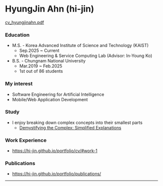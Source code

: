 # HyungJin Ahn (hi-jin)

[cv_hyungjinahn.pdf](https://github.com/user-attachments/files/18089724/cv_hyungjinahn.pdf)

### Education
- M.S. - Korea Advanced Institute of Science and Technology (KAIST)
   - Sep.2025 ~ Current
   - Web Engineering & Service Computing Lab (Advisor: In-Young Ko)
- B.S. - Chungnam National University
   - Mar.2019 ~ Feb.2025
   - 1st out of 86 students

### My interest
- Software Engineering for Artificial Intelligence
- Mobile/Web Application Development

### Study
- I enjoy breaking down complex concepts into their smallest parts
   - [Demystifying the Complex: Simplified Explanations](https://github.com/hi-jin?tab=repositories&q=Demystifying&type=&language=&sort=)

### Work Experience
- https://hi-jin.github.io/portfolio/cv/#work-1
 
### Publications
- https://hi-jin.github.io/portfolio/publications/
---
